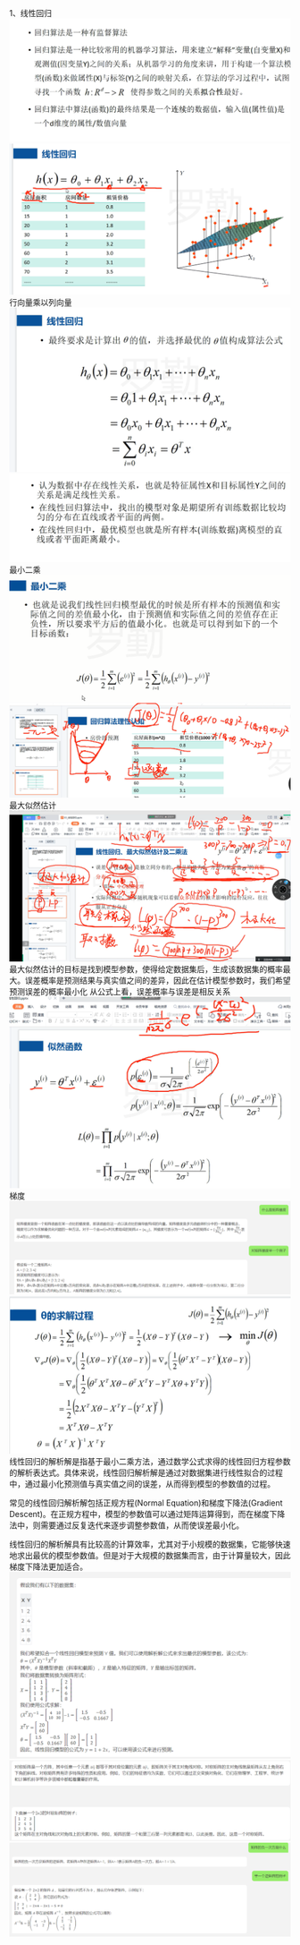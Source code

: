 1、线性回归
![img.png](img.png)
![img_1.png](img_1.png)
行向量乘以列向量
![img_2.png](img_2.png)
![img_3.png](img_3.png)
最小二乘
![img_4.png](img_4.png)
![img_6.png](img_6.png)
最大似然估计
![img_8.png](img_8.png)
最大似然估计的目标是找到模型参数，使得给定数据集后，生成该数据集的概率最大。误差概率是预测结果与真实值之间的差异，因此在估计模型参数时，我们希望预测误差的概率最小化
从公式上看，误差概率与误差是相反关系
![img_9.png](img_9.png)
梯度
![img_12.png](img_12.png)
![img_11.png](img_11.png)
线性回归的解析解是指基于最小二乘方法，通过数学公式求得的线性回归方程参数的解析表达式。具体来说，线性回归解析解是通过对数据集进行线性拟合的过程中，通过最小化预测值与真实值之间的误差，从而得到模型的参数值的过程。

常见的线性回归解析解包括正规方程(Normal Equation)和梯度下降法(Gradient Descent)。在正规方程中，模型的参数值可以通过矩阵运算得到，而在梯度下降法中，则需要通过反复迭代来逐步调整参数值，从而使误差最小化。

线性回归的解析解具有比较高的计算效率，尤其对于小规模的数据集，它能够快速地求出最优的模型参数值。但是对于大规模的数据集而言，由于计算量较大，因此梯度下降法更加适合。
![img_13.png](img_13.png)
![img_14.png](img_14.png)
![img_15.png](img_15.png)